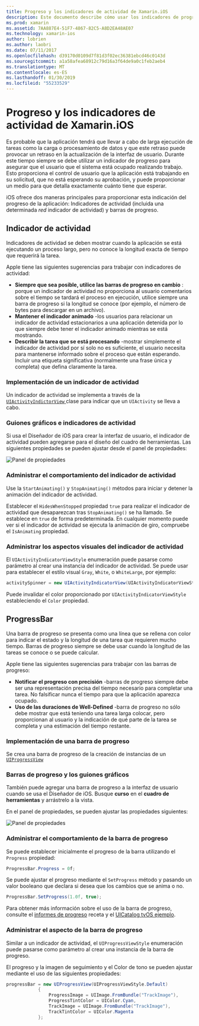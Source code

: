 ```yaml
---
title: Progreso y los indicadores de actividad de Xamarin.iOS
description: Este documento describe cómo usar los indicadores de progreso y actividad de Xamarin.iOS. Describe cómo se usan tanto mediante programación con un guión gráfico.
ms.prod: xamarin
ms.assetid: 7AA887E4-51F7-4867-82C5-A8D2EA48AE07
ms.technology: xamarin-ios
author: lobrien
ms.author: laobri
ms.date: 07/11/2017
ms.openlocfilehash: d39170d0109d7f81d3f02ec36381ebcd46c0143d
ms.sourcegitcommit: a1a58afea68912c79d16a3f64de9a0c1feb2aeb4
ms.translationtype: MT
ms.contentlocale: es-ES
ms.lasthandoff: 01/30/2019
ms.locfileid: "55233529"
---
```

# <a name="progress-and-activity-indicators-in-xamarinios"></a>Progreso y los indicadores de actividad de Xamarin.iOS

Es probable que la aplicación tendrá que llevar a cabo de larga ejecución de tareas como la carga o procesamiento de datos y que este retraso puede provocar un retraso en la actualización de la interfaz de usuario. Durante este tiempo siempre se debe utilizar un indicador de progreso para asegurar que el usuario que el sistema está ocupado realizando trabajo. Esto proporciona el control de usuario que la aplicación está trabajando en su solicitud, que no está esperando su aprobación, y puede proporcionar un medio para que detalla exactamente cuánto tiene que esperar.

iOS ofrece dos maneras principales para proporcionar esta indicación del progreso de la aplicación: Indicadores de actividad (incluida una determinada _red_ indicador de actividad) y barras de progreso.

## <a name="activity-indicator"></a>Indicador de actividad

Indicadores de actividad se deben mostrar cuando la aplicación se está ejecutando un proceso largo, pero no conoce la longitud exacta de tiempo que requerirá la tarea.

Apple tiene las siguientes sugerencias para trabajar con indicadores de actividad:

- **Siempre que sea posible, utilice las barras de progreso en cambio** : porque un indicador de actividad no proporciona al usuario comentarios sobre el tiempo se tardará el proceso en ejecución, utilice siempre una barra de progreso si la longitud se conoce (por ejemplo, el número de bytes para descargar en un archivo).
- **Mantener el indicador animado** -los usuarios para relacionar un indicador de actividad estacionarios a una aplicación detenida por lo que siempre debe tener el indicador animado mientras se está mostrando.
- **Describir la tarea que se está procesando** -mostrar simplemente el indicador de actividad por sí solo no es suficiente, el usuario necesita para mantenerse informado sobre el proceso que están esperando. Incluir una etiqueta significativa (normalmente una frase única y completa) que defina claramente la tarea.

### <a name="implementing-an-activity-indicator"></a>Implementación de un indicador de actividad

Un indicador de actividad se implementa a través de la [ `UIActivityIndictorView` ](xref:UIKit.UIActivityIndicatorView) clase para indicar que un `UIActivity` se lleva a cabo.

### <a name="activity-indicators-and-storyboards"></a>Guiones gráficos e indicadores de actividad

Si usa el Diseñador de iOS para crear la interfaz de usuario, el indicador de actividad pueden agregarse para el diseño del cuadro de herramientas. Las siguientes propiedades se pueden ajustar desde el panel de propiedades:

![Panel de propiedades](progress-activity-indicator-images/progress-indicator1.png)

### <a name="managing-activity-indicator-behavior"></a>Administrar el comportamiento del indicador de actividad

Use la `StartAnimating()` y `StopAnimating()` métodos para iniciar y detener la animación del indicador de actividad.

Establecer el `HidesWhenStopped` propiedad `true` para realizar el indicador de actividad que desaparezcan tras `StopAnimating()` se ha llamado. Se establece en `true` de forma predeterminada. En cualquier momento puede ver si el indicador de actividad se ejecuta la animación de giro, compruebe el `IsAnimating` propiedad. 


### <a name="managing-activity-indicator-appearances"></a>Administrar los aspectos visuales del indicador de actividad

El `UIActivityIndicatorViewStyle` enumeración puede pasarse como parámetro al crear una instancia del indicador de actividad. Se puede usar para establecer el estilo visual `Gray`, `White`, o `WhiteLarge`, por ejemplo:

```csharp
activitySpinner = new UIActivityIndicatorView(UIActivityIndicatorViewStyle.WhiteLarge);
```

Puede invalidar el color proporcionado por `UIActivityIndicatorViewStyle` estableciendo el `Color` propiedad.

## <a name="progress-bar"></a>ProgressBar

Una barra de progreso se presenta como una línea que se rellena con color para indicar el estado y la longitud de una tarea que requieren mucho tiempo. Barras de progreso siempre se debe usar cuando la longitud de las tareas se conoce o se puede calcular.

Apple tiene las siguientes sugerencias para trabajar con las barras de progreso:

- **Notificar el progreso con precisión** -barras de progreso siempre debe ser una representación precisa del tiempo necesario para completar una tarea. No falsificar nunca el tiempo para que la aplicación aparezca ocupado.
- **Uso de las duraciones de Well-Defined** -barra de progreso no sólo debe mostrar que está teniendo una tarea larga colocar, pero proporcionan al usuario y la indicación de qué parte de la tarea se completa y una estimación del tiempo restante.

### <a name="implementing-an-progress-bar"></a>Implementación de una barra de progreso

Se crea una barra de progreso de la creación de instancias de un [`UIProgressView`](xref:UIKit.UIProgressView)

### <a name="progress-bars-and-storyboards"></a>Barras de progreso y los guiones gráficos

También puede agregar una barra de progreso a la interfaz de usuario cuando se usa el Diseñador de iOS. Busque **curso** en el **cuadro de herramientas** y arrástrelo a la vista.

En el panel de propiedades, se pueden ajustar las propiedades siguientes:

![Panel de propiedades](progress-activity-indicator-images/progress-indicator3.png)


### <a name="managing-progress-bar-behavior"></a>Administrar el comportamiento de la barra de progreso

Se puede establecer inicialmente el progreso de la barra utilizando el `Progress` propiedad:

```csharp
ProgressBar.Progress = 0f;
```

Se puede ajustar el progreso mediante el `SetProgress` método y pasando un valor booleano que declara si desea que los cambios que se anima o no.

```csharp
ProgressBar.SetProgress(1.0f, true);
```

Para obtener más información sobre el uso de la barra de progreso, consulte el [informes de progreso](https://github.com/xamarin/recipes/tree/master/Recipes/cross-platform/networking/download_progress) receta y el [UICatalog tvOS ejemplo](https://developer.xamarin.com/samples/monotouch/tvos/UICatalog/).

### <a name="managing-progress-bar-appearance"></a>Administrar el aspecto de la barra de progreso

Similar a un indicador de actividad, el `UIProgressViewStyle` enumeración puede pasarse como parámetro al crear una instancia de la barra de progreso.

El progreso y la imagen de seguimiento y el Color de tono se pueden ajustar mediante el uso de las siguientes propiedades:

```csharp
progressBar = new UIProgressView(UIProgressViewStyle.Default)
            {
                ProgressImage = UIImage.FromBundle("TrackImage"),
                ProgressTintColor = UIColor.Cyan,
                TrackImage = UIImage.FromBundle("TrackImage"),
                TrackTintColor = UIColor.Magenta
            }; 
```



